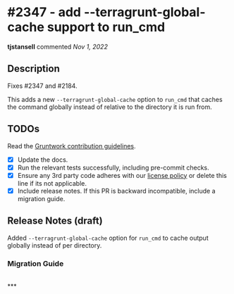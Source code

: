 # #2347 - add --terragrunt-global-cache support to run_cmd

**tjstansell** commented *Nov 1, 2022*

<!-- Prepend '[WIP]' to the title if this PR is still a work-in-progress. Remove it when it is ready for review! -->

## Description

Fixes #2347 and #2184.

This adds a new `--terragrunt-global-cache` option to `run_cmd` that caches the command globally instead of relative to the directory it is run from.

<!-- Description of the changes introduced by this PR. -->

## TODOs

Read the [Gruntwork contribution guidelines](https://gruntwork.notion.site/Gruntwork-Coding-Methodology-02fdcd6e4b004e818553684760bf691e).

- [x] Update the docs.
- [x] Run the relevant tests successfully, including pre-commit checks.
- [x] Ensure any 3rd party code adheres with our [license policy](https://www.notion.so/gruntwork/Gruntwork-licenses-and-open-source-usage-policy-f7dece1f780341c7b69c1763f22b1378) or delete this line if its not applicable.
- [x] Include release notes. If this PR is backward incompatible, include a migration guide.

## Release Notes (draft)

<!-- One-line description of the PR that can be included in the final release notes. -->
Added `--terragrunt-global-cache` option for `run_cmd` to cache output globally instead of per directory.

### Migration Guide

<!-- Important: If you made any backward incompatible changes, then you must write a migration guide! -->


<br />
***



